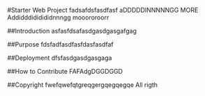 #Starter Web Project
fadsafdsfasdfasf
aDDDDDINNNNNGG MORE 
Addidddididididnnngg mooororoorr

##Introduction
asfasfdsafasdgasdgasgafgag

##Purpose
fdsfadfasdfasfdasfasdfaf


##Deployment
dfsfasdgasdgasgaga


##How to Contribute
FAFAdgDGGDGGD

##Copyright
fwefqwefqtgreqgergqegqegqe All rigth 
